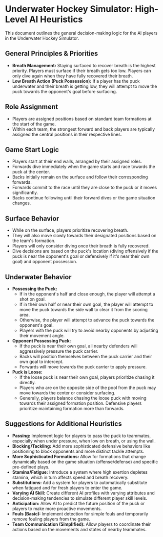 # Underwater Hockey Simulator: High-Level AI Heuristics

This document outlines the general decision-making logic for the AI players in the Underwater Hockey Simulator.

## General Principles & Priorities

* **Breath Management:** Staying surfaced to recover breath is the highest priority. Players must surface if their breath gets too low. Players can only dive again when they have fully recovered their breath.
* **Low Breath Action (Puck Possession):** If a player has the puck underwater and their breath is getting low, they will attempt to move the puck towards the opponent's goal before surfacing.

## Role Assignment

* Players are assigned positions based on standard team formations at the start of the game.
* Within each team, the strongest forward and back players are typically assigned the central positions in their respective lines.

## Game Start Logic

* Players start at their end walls, arranged by their assigned roles.
* Forwards dive immediately when the game starts and race towards the puck at the center.
* Backs initially remain on the surface and follow their corresponding forwards.
* Forwards commit to the race until they are close to the puck or it moves significantly.
* Backs continue following until their forward dives or the game situation changes.

## Surface Behavior

* While on the surface, players prioritize recovering breath.
* They will also move slowly towards their designated positions based on the team's formation.
* Players will only consider diving once their breath is fully recovered.
* Dive decisions are based on the puck's location (diving offensively if the puck is near the opponent's goal or defensively if it's near their own goal) and opponent possession.

## Underwater Behavior

* **Possessing the Puck:**
    * If in the opponent's half and close enough, the player will attempt a shot on goal.
    * If in their own half or near their own goal, the player will attempt to move the puck towards the side wall to clear it from the scoring area.
    * Otherwise, the player will attempt to advance the puck towards the opponent's goal.
    * Players with the puck will try to avoid nearby opponents by adjusting their movement angle.
* **Opponent Possessing Puck:**
    * If the puck is near their own goal, all nearby defenders will aggressively pressure the puck carrier.
    * Backs will position themselves between the puck carrier and their own goal to intercept.
    * Forwards will move towards the puck carrier to apply pressure.
* **Puck is Loose:**
    * If the loose puck is near their own goal, players prioritize chasing it directly.
    * Players who are on the opposite side of the pool from the puck may move towards the center or consider surfacing.
    * Generally, players balance chasing the loose puck with moving towards their assigned formation position. Defensive players prioritize maintaining formation more than forwards.

## Suggestions for Additional Heuristics

* **Passing:** Implement logic for players to pass the puck to teammates, especially when under pressure, when low on breath, or using the wall.
* **Blocking/Tackling:** Add more sophisticated defensive behaviors like positioning to block opponents and more distinct tackle attempts.
* **More Sophisticated Formations:** Allow for formations that change dynamically based on the game situation (offense/defense) and specific pre-defined plays.
* **Stamina/Fatigue:** Introduce a system where high exertion depletes stamina, which in turn affects speed and breath recovery.
* **Substitutions:** Add a system for players to automatically substitute when fatigued and for fresh players to enter the game.
* **Varying AI Skill:** Create different AI profiles with varying attributes and decision-making tendencies to simulate different player skill levels.
* **Anticipation:** Allow AI to predict the future position of the puck or players to make more proactive movements.
* **Fouls (Basic):** Implement detection for simple fouls and temporarily remove fouling players from the game.
* **Team Communication (Simplified):** Allow players to coordinate their actions based on the movements and states of nearby teammates.
